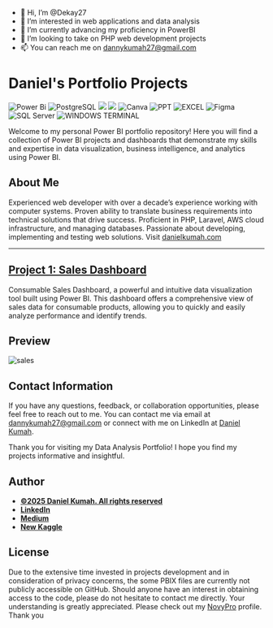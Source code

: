 - 👋 Hi, I’m @Dekay27
- 👀 I’m interested in web applications and data analysis
- 🌱 I’m currently advancing my proficiency in PowerBI
- 💞️ I’m looking to take on PHP web development projects
- 📫 You can reach me on dannykumah27@gmail.com


# Daniel's Portfolio Projects
![Power Bi](https://img.shields.io/badge/power_bi-F2C811?style=for-the-badge&logo=powerbi&logoColor=black)
![PostgreSQL](https://img.shields.io/badge/PostgreSQL-316192?style=for-the-badge&logo=postgresql&logoColor=white)
![](https://img.shields.io/badge/MySQL-00000F?style=for-the-badge&logo=mysql&logoColor=white)
![](https://img.shields.io/badge/SQLite-07405E?style=for-the-badge&logo=sqlite&logoColor=white)
![Canva](https://img.shields.io/badge/Canva-%2300C4CC.svg?style=for-the-badge&logo=Canva&logoColor=white)
![PPT](https://img.shields.io/badge/Microsoft_PowerPoint-B7472A?style=for-the-badge&logo=microsoft-powerpoint&logoColor=white)
![EXCEL](https://img.shields.io/badge/Microsoft_Excel-217346?style=for-the-badge&logo=microsoft-excel&logoColor=white)
![Figma](https://img.shields.io/badge/Figma-F24E1E?style=for-the-badge&logo=figma&logoColor=white)
![SQL Server](https://img.shields.io/badge/Microsoft_SQL_Server-CC2927?style=for-the-badge&logo=microsoft-sql-server&logoColor=white)
![WINDOWS TERMINAL](https://img.shields.io/badge/windows%20terminal-4D4D4D?style=for-the-badge&logo=windows%20terminal&logoColor=white)




Welcome to my personal Power BI portfolio repository! Here you will find a collection of Power BI projects and dashboards that demonstrate my skills and expertise in data visualization, business intelligence, and analytics using Power BI.

## About Me
Experienced web developer with over a decade’s experience working with computer systems. Proven ability to translate business requirements into technical solutions that drive success. Proficient in PHP, Laravel, AWS cloud infrastructure, and managing databases. Passionate about developing, implementing and testing web solutions.
Visit [danielkumah.com](https://bigballerde.tech/)

---

## [Project 1: Sales Dashboard](https://danielkumah.com/httpsgithubcomtushar2704consumablessalesdashboard)

Consumable Sales Dashboard, a powerful and intuitive data visualization tool built using Power BI. This dashboard offers a comprehensive view of sales data for consumable products, allowing you to quickly and easily analyze performance and identify trends.
## Preview

![sales](https://github.com/bigballerde/bigballerde-GIFs/blob/main/salesdashboard.gif)


## Contact Information

If you have any questions, feedback, or collaboration opportunities, please feel free to reach out to me. You can contact me via email at [dannykumah27@gmail.com](mailto:dannykumah27@gmail.com) or connect with me on LinkedIn at [Daniel Kumah](https://www.linkedin.com/in/danielkumah).

Thank you for visiting my Data Analysis Portfolio! I hope you find my projects informative and insightful.



## Author
- [<ins><b>©2025 Daniel Kumah. All rights reserved</b></ins>]([https://www.danielkumah.com/](https://bigballerde.tech/))
- <b>[LinkedIn](https://www.linkedin.com/in/danielkumah/)</b>
- <b>[Medium](https://medium.com/@danielkumah)</b> 
- <b>[New Kaggle](https://www.kaggle.com/danielkumah)</b> 

  
## License
Due to the extensive time invested in projects development and in consideration of privacy concerns, the some PBIX files are currently not publicly accessible on GitHub. Should anyone have an interest in obtaining access to the code, please do not hesitate to contact me directly. Your understanding is greatly appreciated. Please check out my [NovyPro](https://www.novypro.com/profile_projects/danielkumah) profile. Thank you

<!---
Dekay27/Dekay27 is a ✨ special ✨ repository because its `README.md` (this file) appears on your GitHub profile.
You can click the Preview link to take a look at your changes.
--->
